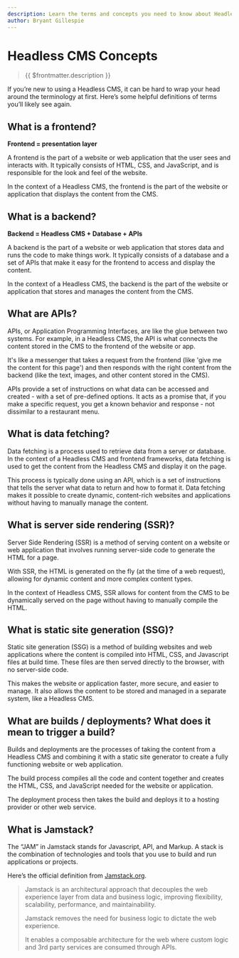 ```yaml
---
description: Learn the terms and concepts you need to know about Headless CMS.
author: Bryant Gillespie
---
```


# Headless CMS Concepts

> {{ $frontmatter.description }}

If you’re new to using a Headless CMS, it can be hard to wrap your head around the terminology at first. Here’s some
helpful definitions of terms you’ll likely see again.

## What is a frontend?

**Frontend = presentation layer**

A frontend is the part of a website or web application that the user sees and interacts with. It typically consists of
HTML, CSS, and JavaScript, and is responsible for the look and feel of the website.

In the context of a Headless CMS, the frontend is the part of the website or application that displays the content from
the CMS.

## What is a backend?

**Backend = Headless CMS + Database + APIs**

A backend is the part of a website or web application that stores data and runs the code to make things work. It
typically consists of a database and a set of APIs that make it easy for the frontend to access and display the content.

In the context of a Headless CMS, the backend is the part of the website or application that stores and manages the
content from the CMS.

## What are APIs?

APIs, or Application Programming Interfaces, are like the glue between two systems. For example, in a Headless CMS, the
API is what connects the content stored in the CMS to the frontend of the website or app.

It's like a messenger that takes a request from the frontend (like 'give me the content for this page') and then
responds with the right content from the backend (like the text, images, and other content stored in the CMS).

APIs provide a set of instructions on what data can be accessed and created - with a set of pre-defined options. It acts
as a promise that, if you make a specific request, you get a known behavior and response - not dissimilar to a
restaurant menu.

## What is data fetching?

Data fetching is a process used to retrieve data from a server or database. In the context of a Headless CMS and
frontend frameworks, data fetching is used to get the content from the Headless CMS and display it on the page.

This process is typically done using an API, which is a set of instructions that tells the server what data to return
and how to format it. Data fetching makes it possible to create dynamic, content-rich websites and applications without
having to manually manage the content.

## What is server side rendering (SSR)?

Server Side Rendering (SSR) is a method of serving content on a website or web application that involves running
server-side code to generate the HTML for a page.

With SSR, the HTML is generated on the fly (at the time of a web request), allowing for dynamic content and more complex
content types.

In the context of Headless CMS, SSR allows for content from the CMS to be dynamically served on the page without having
to manually compile the HTML.

## What is static site generation (SSG)?

Static site generation (SSG) is a method of building websites and web applications where the content is compiled into
HTML, CSS, and Javascript files at build time. These files are then served directly to the browser, with no server-side
code.

This makes the website or application faster, more secure, and easier to manage. It also allows the content to be stored
and managed in a separate system, like a Headless CMS.

## What are builds / deployments? What does it mean to trigger a build?

Builds and deployments are the processes of taking the content from a Headless CMS and combining it with a static site
generator to create a fully functioning website or web application.

The build process compiles all the code and content together and creates the HTML, CSS, and JavaScript needed for the
website or application.

The deployment process then takes the build and deploys it to a hosting provider or other web service.

## What is Jamstack?

The “JAM” in Jamstack stands for Javascript, API, and Markup. A stack is the combination of technologies and tools that
you use to build and run applications or projects.

Here’s the official definition from [Jamstack.org](https://jamstack.org/).

> Jamstack is an architectural approach that decouples the web experience layer from data and business logic, improving
> flexibility, scalability, performance, and maintainability.
>
> Jamstack removes the need for business logic to dictate the web experience.
>
> It enables a composable architecture for the web where custom logic and 3rd party services are consumed through APIs.
